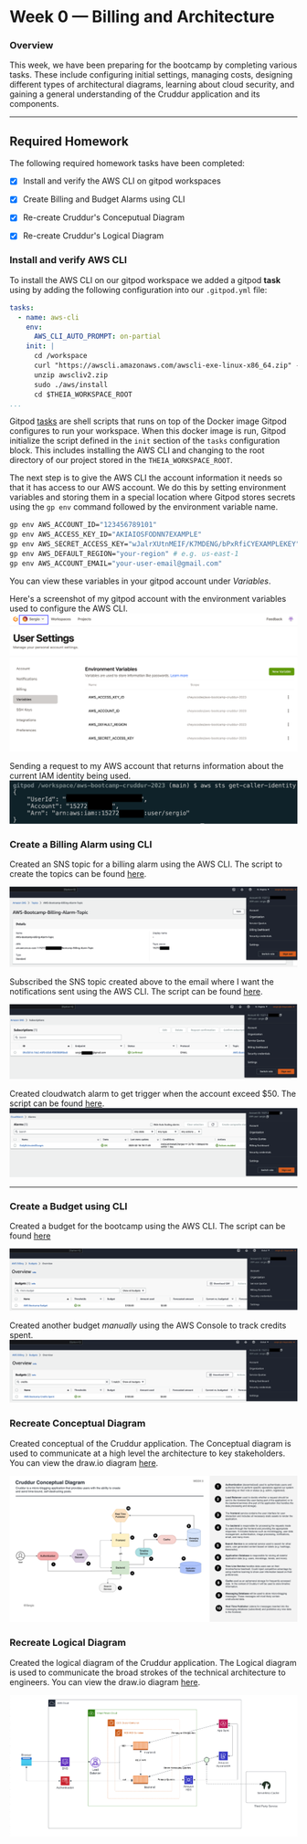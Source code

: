 # Week 0 — Billing and Architecture

### Overview
This week, we have been preparing for the bootcamp by completing various tasks. These include configuring initial settings, managing costs, designing different types of architectural diagrams, learning about cloud security, and gaining a general understanding of the Cruddur application and its components.

---

## Required Homework
The following required homework tasks have been completed:  
- [X] Install and verify the AWS CLI on gitpod workspaces
- [X] Create Billing and Budget Alarms using CLI 
- [X] Re-create Cruddur's Conceputual Diagram 
- [X] Re-create Cruddur's Logical Diagram 


### Install and verify AWS CLI 
To install the AWS CLI on our gitpod workspace we added a gitpod **task** using by adding the following configuration into our `.gitpod.yml` file: 

```yml
tasks:
  - name: aws-cli
    env:
      AWS_CLI_AUTO_PROMPT: on-partial
    init: |
      cd /workspace
      curl "https://awscli.amazonaws.com/awscli-exe-linux-x86_64.zip" -o "awscliv2.zip"
      unzip awscliv2.zip
      sudo ./aws/install
      cd $THEIA_WORKSPACE_ROOT
...
```

Gitpod [tasks](https://www.gitpod.io/docs/configure/workspaces/tasks) are shell scripts that runs on top of the Docker image Gitpod configures to run your workspace. When this docker image is run, Gitpod initialize the script defined in the `init` section of the `tasks` configuration block. This includes installing the AWS CLI and changing to the root directory of our project stored in the `THEIA_WORKSPACE_ROOT`. 

The next step is to give the AWS CLI the account information it needs so that it has access to our AWS account. We do this by setting environment variables and storing them in a special location where Gitpod stores secrets using the `gp env` command followed by the environment variable name.

```sh
gp env AWS_ACCOUNT_ID="123456789101"
gp env AWS_ACCESS_KEY_ID="AKIAIOSFODNN7EXAMPLE"
gp env AWS_SECRET_ACCESS_KEY="wJalrXUtnMEIF/K7MDENG/bPxRfiCYEXAMPLEKEY"
gp env AWS_DEFAULT_REGION="your-region" # e.g. us-east-1
gp env AWS_ACCOUNT_EMAIL="your-user-email@gmail.com" 
```

You can view these variables in your gitpod account under *Variables*.

Here's a screenshot of my gitpod account with the environment variables used to configure the AWS CLI. 
![Gitpod Account Variables](./assets//week-0/gitpod-env-vars.png)

Sending a request to my AWS account that returns information about the current IAM identity being used. 
![AWS CLI Setup](./assets/week-0/aws-cli-gitpod-config.png)

### Create a Billing Alarm using CLI
Created an SNS topic for a billing alarm using the AWS CLI. The script to create the topics can be found [here](/aws/json/create-billing-alarm-topic.sh).

![Billing Alarm Topic](./assets/week-0/billing-alarm-topic.png)


Subscribed the SNS topic created above to the email where I want the notifications sent using the AWS CLI. The script can be found [here](/aws/json/create-sns-topic-subscription.sh).

![SNS Topic Subscription](./assets/week-0/sns-topic-subscription.png)

Created cloudwatch alarm to get trigger when the account exceed $50. The script can be found [here](/aws/json/create-put-metric-alarm.sh).
![Alarm Config](./assets/week-0/cloudwatch-alarm.png)

---
### Create a Budget using CLI 
Created a budget for the bootcamp using the AWS CLI. The script can be found [here](/aws/json/create-aws-budget.sh)

![AWS Bootcamp Budget](./assets/week-0/aws-bootcamp-budget.png)

Created another budget *manually* using the AWS Console to track credits spent. 
![Credits Spent Budget](./assets/week-0/manual-credits-tracking-budget.png)

### Recreate Conceptual Diagram
Created conceptual of the Cruddur application. The Conceptual diagram is used to communicate at a high level the architecture to key stakeholders.
You can view the draw.io diagram [here](https://drive.google.com/file/d/15cWSBZz4jM5zQJwyXq8xmXrAvgPgpqkQ/view?usp=sharing).


![Conceptual Diagram](./assets/week-0/cruddur-conceptual-diagram-week-0.png)



### Recreate Logical Diagram 
Created the logical diagram of the Cruddur application. The Logical diagram is used to communicate the broad strokes  of the technical architecture to engineers.
You can view the draw.io diagram [here](https://drive.google.com/file/d/1MhepxEIkr9vtsjyM5FIulpOMj5dMzHPX/view?usp=sharing).

![Logical Diagram](./assets/week-0/cruddur-logical-diagram.png)
